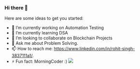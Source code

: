 ### Hi there 👋

<!-- **rohitya8856/rohitya8856** is a ✨ _special_ ✨ repository because its `README.md` (this file) appears on your GitHub profile. -->

Here are some ideas to get you started:

- 🔭 I’m currently working on Automation Testing
- 🌱 I’m currently learning DSA 
- 👯 I’m looking to collaborate on Blockchain Projects
- 💬 Ask me about Problem Solving.
- 📫 How to reach me: https://www.linkedin.com/in/rohit-singh-3837111a1/.
- ⚡ Fun fact: MorningCoder :)
![](https://komarev.com/ghpvc/?username=your-rohitya8856&style=flat-square)

